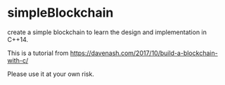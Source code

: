 # simpleBlockchain
create a simple blockchain to learn the design and implementation in C++14.

This is a tutorial from https://davenash.com/2017/10/build-a-blockchain-with-c/

Please use it at your own risk.

